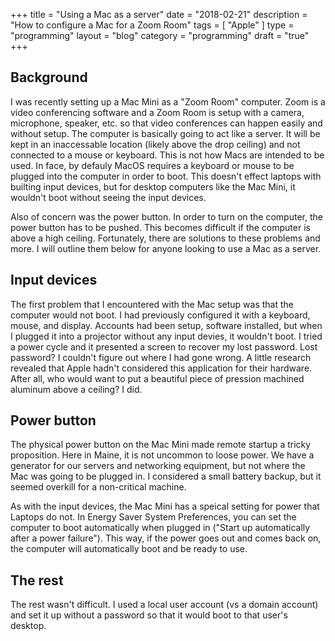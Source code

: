 +++
title = "Using a Mac as a server"
date = "2018-02-21"
description = "How to configure a Mac for a Zoom Room"
tags = [ "Apple" ]
type = "programming"
layout = "blog"
category = "programming"
draft = "true"
+++

## Background
I was recently setting up a Mac Mini as a "Zoom Room" computer. Zoom is a video conferencing software and a Zoom Room is setup with a camera, microphone, speaker, etc. so that video conferences can happen easily and without setup. The computer is basically going to act like a server. It will be kept in an inaccessable location (likely above the drop ceiling) and not connected to a mouse or keyboard. This is not how Macs are intended to be used. In face, by defauly MacOS requires a keyboard or mouse to be plugged into the computer in order to boot. This doesn't effect laptops with builting input devices, but for desktop computers like the Mac Mini, it wouldn't boot without seeing the input devices.

Also of concern was the power button. In order to turn on the computer, the power button has to be pushed. This becomes difficult if the computer is above a high ceiling. Fortunately, there are solutions to these problems and more. I will outline them below for anyone looking to use a Mac as a server.

## Input devices

The first problem that I encountered with the Mac setup was that the computer would not boot. I had previously configured it with a keyboard, mouse, and display. Accounts had been setup, software installed, but when I plugged it into a projector without any input devies, it wouldn't boot. I tried a power cycle and it presented a screen to recover my lost password. Lost password? I couldn't figure out where I had gone wrong. A little research revealed that Apple hadn't considered this application for their hardware. After all, who would want to put a beautiful piece of pression machined aluminum above a ceiling? I did.

## Power button

The physical power button on the Mac Mini made remote startup a tricky proposition. Here in Maine, it is not uncommon to loose power. We have a generator for our servers and networking equipment, but not where the Mac was going to be plugged in. I considered a small battery backup, but it seemed overkill for a non-critical machine.

As with the input devices, the Mac Mini has a speical setting for power that Laptops do not. In Energy Saver System Preferences, you can set the computer to boot automatically when plugged in ("Start up automatically after a power failure"). This way, if the power goes out and comes back on, the computer will automatically boot and be ready to use.

## The rest

The rest wasn't difficult. I used a local user account (vs a domain account) and set it up without a password so that it would boot to that user's desktop.